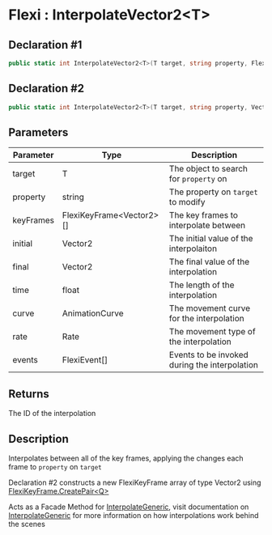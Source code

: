 # Flexi : InterpolateVector2\<T>
## Declaration #1
```cs
public static int InterpolateVector2<T>(T target, string property, FlexiKeyFrame<Vector2>[] keyFrames)
```
## Declaration #2
```cs
public static int InterpolateVector2<T>(T target, string property, Vector2 initial, Vector2 final, float time, AnimationCurve curve=null, Rate rate=Rate.time, FlexiEvent[] events=null)
```

## Parameters
| Parameter | Type | Description |
| - | - | - |
| target | T | The object to search for `property` on |
| property | string | The property on `target` to modify |
| keyFrames | FlexiKeyFrame\<Vector2>[] | The key frames to interpolate between |
| initial | Vector2 | The initial value of the interpolaiton |
| final | Vector2 | The final value of the interpolation |
| time | float | The length of the interpolation |
| curve | AnimationCurve | The movement curve for the interpolation |
| rate | Rate | The movement type of the interpolation |
| events | FlexiEvent[] | Events to be invoked during the interpolation |

## Returns
The ID of the interpolation

## Description
Interpolates between all of the key frames, applying the changes each frame to `property` on `target`

Declaration #2 constructs a new FlexiKeyFrame array of type Vector2 using [FlexiKeyFrame.CreatePair\<Q>](../FlexiKeyFrame/CreatePairQ.md)

Acts as a Facade Method for [InterpolateGeneric](InterpolateGeneric.md), visit documentation on [InterpolateGeneric](InterpolateGeneric.md) for more information on how interpolations work behind the scenes
